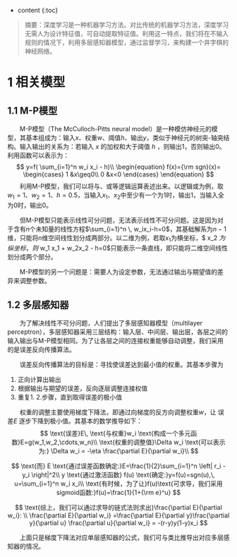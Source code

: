 
* content
{:toc}
>摘要：深度学习是一种机器学习方法。对比传统的机器学习方法，深度学习无需人为设计特征值，可自动提取特征值。利用这一特点，我们将在不输入规则的情况下，利用多层感知器模型，通过监督学习，来构建一个井字棋的神经网络。



# 1 相关模型

## 1.1 M-P模型

&emsp;&emsp;M-P模型（The McCulloch-Pitts neural model）是一种模仿神经元的模型，其基本组成为：输入$x$、权重$w$、阈值$h$、输出$y$，类似于神经元的树突-轴突结构。输入输出的关系为：若输入 $x$ 的加权和大于阈值 $h$ ，则输出$1$，否则输出$0$。利用函数可以表示为：
$$
y=f( \sum_{i=1}^n w_i x_i - h)\\
\begin{equation}
f(x)={\rm sgn}(x)= 
\begin{cases}
1 &x\geq0\\
0 &x<0
\end{cases}
\end{equation}
$$
&emsp;&emsp;利用M-P模型，我们可以将与、或等逻辑运算表述出来。以逻辑或为例，取$w_1=1$、$w_2=1$、$h=0.5$，当输入$x_1$、$x_2$中至少有一个为$1$时，输出$1$，当输入全为$0$时，输出$0$。

&emsp;&emsp;但M-P模型只能表示线性可分问题，无法表示线性不可分问题。这是因为对于含有$n$个未知量的线性方程$\sum_{i=1}^n \, w_ix_i-h=0$，其基础解系为$n-1$维，只能将$n$维空间线性划分成两部分。以二维为例，若取$x_1$为横坐标，$ x_2 $为纵坐标，则$ w_1 x_1 + w_2x_2 - h=0$只能表示一条直线，即只能将二维空间线性划分成两个部分。

&emsp;&emsp;M-P模型的另一个问题是：需要人为设定参数，无法通过输出与期望值的差异来调整参数。



## 1.2 多层感知器

&emsp;&emsp;为了解决线性不可分问题，人们提出了多层感知器模型（multilayer perceptron），多层感知器采用三层结构：输入层、中间层、输出层，各层之间的输入输出与M-P模型相同。为了让各层之间的连接权重能够自动调整，我们采用的是误差反向传播算法。

&emsp;&emsp;误差反向传播算法的目标是：寻找使误差达到最小值的权重。其基本步骤为

1. 正向计算出输出
2. 根据输出与期望的误差，反向逐层调整连接权值
3. 重复1. 2.步骤，直到取得误差的极小值

&emsp;&emsp;权重的调整主要使用梯度下降法，即通过向梯度的反方向调整权重$w$，让 误差$E$ 逐步下降到极小值。其基本的数学推导如下：
$$
\text{误差}E\, \text{与权重}w_i \text{构成一个多元函数}E=g(w_1,w_2,\cdots,w_n)\\
\text{权重的调整值}\Delta w_i \text{可以表示为:} \Delta w_i = -\eta \frac{\partial E}{\partial w_i}\\
$$

$$
\text{而} E \text{通过误差函数确定:}E=\frac{1}{2}\sum_{i=1}^n \left| r_i - y_i \right|^2\\
y \text{通过激活函数} f(u) \text{确定:}y=f(u)=sgn(u),\, u=\sum_{i=1}^n w_i x_i\\
\text{有时候，为了让}f(u)\text{可求导，我们采用sigmoid函数:}f(u)=\frac{1}{1+{\rm e}^u}
$$

$$
\text{综上，我们可以通过求导的链式法则求出}\frac{\partial E}{\partial w_i}: \\
\frac{\partial E}{\partial w_i} =\frac{\partial E}{\partial y}\frac{\partial y}{\partial u} \frac{\partial u}{\partial w_i} = -(r-y)y(1-y)x_i
$$

&emsp;&emsp;上面只是梯度下降法对应单层感知器的公式，我们可与类比推导出对应多层感知器的情况。
